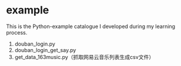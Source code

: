 # example
This is the Python-example catalogue I developed during my learning process.

1. douban_login.py
2. douban_login_get_say.py
3. get_data_163music.py（抓取网易云音乐列表生成csv文件）

